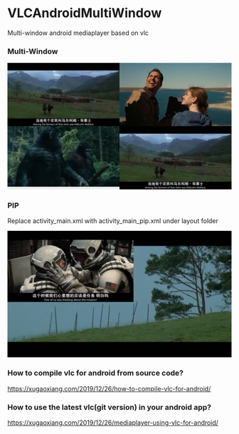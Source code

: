 # VLCAndroidMultiWindow
Multi-window android mediaplayer based on vlc

### Multi-Window
![](https://raw.githubusercontent.com/djstava/PostsCollection/master/images/android/vlc/multiVlc.png)

### PIP

Replace activity_main.xml with activity_main_pip.xml under layout folder

![](https://raw.githubusercontent.com/djstava/PostsCollection/master/images/android/vlc/multiVlc_pip.png)



### How to compile vlc for android from source code? 

<https://xugaoxiang.com/2019/12/26/how-to-compile-vlc-for-android/>


### How to use the latest vlc(git version) in your android app?

<https://xugaoxiang.com/2019/12/26/mediaplayer-using-vlc-for-android/>
